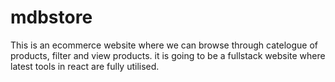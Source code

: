 # mdbstore
This is an ecommerce website where we can browse through catelogue of products, filter and view products. it is going to be a fullstack website where latest tools in react are fully utilised.
